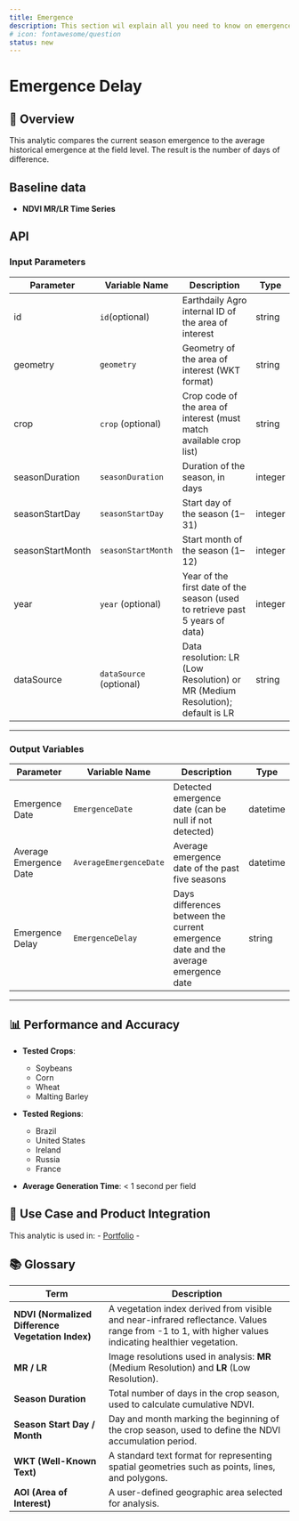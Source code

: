 ```yaml
---
title: Emergence
description: This section wil explain all you need to know on emergence detection. 
# icon: fontawesome/question
status: new
---
```


#  Emergence Delay

## 📖 Overview

This analytic compares the current season emergence to the average historical emergence at the field level. The result is the number of days of difference.

## Baseline data

- **NDVI MR/LR Time Series**
## API 

<swagger-ui src="https://emergence-detection.aws.geosys.com/openapi.json"/>


### Input Parameters

| **Parameter**       | **Variable Name**     | **Description**                                                                                       | **Type**   |
|---------------------|------------------------|-------------------------------------------------------------------------------------------------------|------------|
| id                  | `id`(optional)          | Earthdaily Agro internal ID of the area of interest                                                            | string     |
| geometry            | `geometry`               | Geometry of the area of interest (WKT format)                                                         | string     |
| crop                | `crop` (optional)        | Crop code of the area of interest (must match available crop list)                                   | string     |
| seasonDuration      | `seasonDuration`         | Duration of the season, in days                                                                       | integer    |
| seasonStartDay      | `seasonStartDay`        | Start day of the season (1–31)                                                                        | integer    |
| seasonStartMonth    | `seasonStartMonth`       | Start month of the season (1–12)                                                                      | integer    |
| year                | `year` (optional)        | Year of the first date of the season (used to retrieve past 5 years of data)                          | integer    |
| dataSource          | `dataSource` (optional)  | Data resolution: LR (Low Resolution) or MR (Medium Resolution); default is LR                         | string     |

---

### Output Variables

| **Parameter**       | **Variable Name**     | **Description**                                               | **Type**   |
|---------------------|------------------------|---------------------------------------------------------------|------------|
| Emergence Date       | `EmergenceDate`          | Detected emergence date (can be null if not detected)         | datetime   |
| Average Emergence Date | `AverageEmergenceDate` | Average emergence date of the past five seasons     | datetime    |
| Emergence Delay  | `EmergenceDelay`     | Days differences between the current emergence date and the average emergence date              | string     |

---

## 📊 Performance and Accuracy

- **Tested Crops**:
    - Soybeans
    - Corn
    - Wheat
    - Malting Barley

- **Tested Regions**:
    - Brazil  
    - United States
    - Ireland
    - Russia
    - France

- **Average Generation Time**: < 1 second per field

## 💼 Use Case and Product Integration

This analytic is used in:
    - [Portfolio](/earthdaily-documentation/Agro/Portfolio/portfolio_product_site_draft/)
    - 

## 📚 Glossary

| **Term**                             | **Description**                                                                                                                                       |
|-------------------------------------|-------------------------------------------------------------------------------------------------------------------------------------------------------|
| **NDVI (Normalized Difference Vegetation Index)** | A vegetation index derived from visible and near-infrared reflectance. Values range from -1 to 1, with higher values indicating healthier vegetation. |
| **MR / LR**                          | Image resolutions used in analysis: **MR** (Medium Resolution) and **LR** (Low Resolution).                                                           |
| **Season Duration**                  | Total number of days in the crop season, used to calculate cumulative NDVI.                                                                           |
| **Season Start Day / Month**         | Day and month marking the beginning of the crop season, used to define the NDVI accumulation period.                                                  |
| **WKT (Well-Known Text)**            | A standard text format for representing spatial geometries such as points, lines, and polygons.                                                       |
| **AOI (Area of Interest)**           | A user-defined geographic area selected for analysis.                                                                                        




